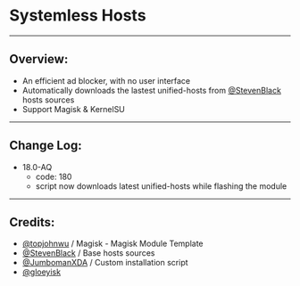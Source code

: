 # Systemless Hosts

---
## Overview:
- An efficient ad blocker, with no user interface
- Automatically downloads the lastest unified-hosts from [@StevenBlack](https://github.com/StevenBlack/hosts) hosts sources
- Support Magisk & KernelSU

---
## Change Log:
- 18.0-AQ  
  - code: 180   
  - script now downloads latest unified-hosts while flashing the module

---
## Credits:
- [@topjohnwu](https://github.com/topjohnwu) / Magisk - Magisk Module Template
- [@StevenBlack](https://github.com/StevenBlack) / Base hosts sources
- [@JumbomanXDA](https://github.com/JumbomanXDA) / Custom installation script
- [@gloeyisk](https://github.com/gloeyisk/systemless-hosts)

